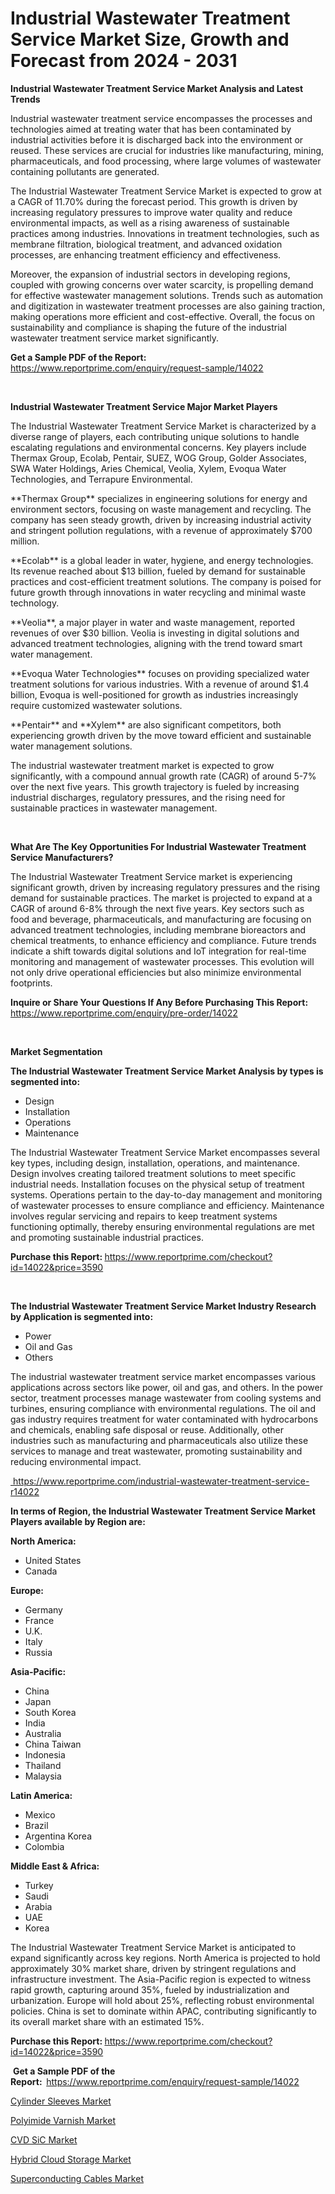 <p><h1>Industrial Wastewater Treatment Service Market Size, Growth and Forecast from 2024 - 2031</h1></p><p><strong>Industrial Wastewater Treatment Service Market Analysis and Latest Trends</strong></p>
<p><p>Industrial wastewater treatment service encompasses the processes and technologies aimed at treating water that has been contaminated by industrial activities before it is discharged back into the environment or reused. These services are crucial for industries like manufacturing, mining, pharmaceuticals, and food processing, where large volumes of wastewater containing pollutants are generated.</p><p>The Industrial Wastewater Treatment Service Market is expected to grow at a CAGR of 11.70% during the forecast period. This growth is driven by increasing regulatory pressures to improve water quality and reduce environmental impacts, as well as a rising awareness of sustainable practices among industries. Innovations in treatment technologies, such as membrane filtration, biological treatment, and advanced oxidation processes, are enhancing treatment efficiency and effectiveness. </p><p>Moreover, the expansion of industrial sectors in developing regions, coupled with growing concerns over water scarcity, is propelling demand for effective wastewater management solutions. Trends such as automation and digitization in wastewater treatment processes are also gaining traction, making operations more efficient and cost-effective. Overall, the focus on sustainability and compliance is shaping the future of the industrial wastewater treatment service market significantly.</p></p>
<p><strong>Get a Sample PDF of the Report:&nbsp;</strong> <a href="https://www.reportprime.com/enquiry/request-sample/14022?utm_campaign=1948&utm_medium=2&utm_source=Github&utm_content=ia&utm_term=25122024&utm_id=industrial-wastewater-treatment-service">https://www.reportprime.com/enquiry/request-sample/14022</a></p>
<p>&nbsp;</p>
<p><strong>Industrial Wastewater Treatment Service Major Market Players</strong></p>
<p><p>The Industrial Wastewater Treatment Service Market is characterized by a diverse range of players, each contributing unique solutions to handle escalating regulations and environmental concerns. Key players include Thermax Group, Ecolab, Pentair, SUEZ, WOG Group, Golder Associates, SWA Water Holdings, Aries Chemical, Veolia, Xylem, Evoqua Water Technologies, and Terrapure Environmental.</p><p>**Thermax Group** specializes in engineering solutions for energy and environment sectors, focusing on waste management and recycling. The company has seen steady growth, driven by increasing industrial activity and stringent pollution regulations, with a revenue of approximately $700 million.</p><p>**Ecolab** is a global leader in water, hygiene, and energy technologies. Its revenue reached about $13 billion, fueled by demand for sustainable practices and cost-efficient treatment solutions. The company is poised for future growth through innovations in water recycling and minimal waste technology.</p><p>**Veolia**, a major player in water and waste management, reported revenues of over $30 billion. Veolia is investing in digital solutions and advanced treatment technologies, aligning with the trend toward smart water management. </p><p>**Evoqua Water Technologies** focuses on providing specialized water treatment solutions for various industries. With a revenue of around $1.4 billion, Evoqua is well-positioned for growth as industries increasingly require customized wastewater solutions.</p><p>**Pentair** and **Xylem** are also significant competitors, both experiencing growth driven by the move toward efficient and sustainable water management solutions.</p><p>The industrial wastewater treatment market is expected to grow significantly, with a compound annual growth rate (CAGR) of around 5-7% over the next five years. This growth trajectory is fueled by increasing industrial discharges, regulatory pressures, and the rising need for sustainable practices in wastewater management.</p></p>
<p>&nbsp;</p>
<p><strong>What Are The Key Opportunities For Industrial Wastewater Treatment Service Manufacturers?</strong></p>
<p><p>The Industrial Wastewater Treatment Service market is experiencing significant growth, driven by increasing regulatory pressures and the rising demand for sustainable practices. The market is projected to expand at a CAGR of around 6-8% through the next five years. Key sectors such as food and beverage, pharmaceuticals, and manufacturing are focusing on advanced treatment technologies, including membrane bioreactors and chemical treatments, to enhance efficiency and compliance. Future trends indicate a shift towards digital solutions and IoT integration for real-time monitoring and management of wastewater processes. This evolution will not only drive operational efficiencies but also minimize environmental footprints.</p></p>
<p><strong>Inquire or Share Your Questions If Any Before Purchasing This Report:</strong> <a href="https://www.reportprime.com/enquiry/pre-order/14022?utm_campaign=1948&utm_medium=2&utm_source=Github&utm_content=ia&utm_term=25122024&utm_id=industrial-wastewater-treatment-service">https://www.reportprime.com/enquiry/pre-order/14022</a></p>
<p>&nbsp;</p>
<p><strong>Market Segmentation</strong></p>
<p><strong>The Industrial Wastewater Treatment Service Market Analysis by types is segmented into:</strong></p>
<p><ul><li>Design</li><li>Installation</li><li>Operations</li><li>Maintenance</li></ul></p>
<p><p>The Industrial Wastewater Treatment Service Market encompasses several key types, including design, installation, operations, and maintenance. Design involves creating tailored treatment solutions to meet specific industrial needs. Installation focuses on the physical setup of treatment systems. Operations pertain to the day-to-day management and monitoring of wastewater processes to ensure compliance and efficiency. Maintenance involves regular servicing and repairs to keep treatment systems functioning optimally, thereby ensuring environmental regulations are met and promoting sustainable industrial practices.</p></p>
<p><strong>Purchase this Report:&nbsp;</strong><a href="https://www.reportprime.com/checkout?id=14022&price=3590&utm_campaign=1948&utm_medium=2&utm_source=Github&utm_content=ia&utm_term=25122024&utm_id=industrial-wastewater-treatment-service">https://www.reportprime.com/checkout?id=14022&price=3590</a></p>
<p>&nbsp;</p>
<p><strong>The Industrial Wastewater Treatment Service Market Industry Research by Application is segmented into:</strong></p>
<p><ul><li>Power</li><li>Oil and Gas</li><li>Others</li></ul></p>
<p><p>The industrial wastewater treatment service market encompasses various applications across sectors like power, oil and gas, and others. In the power sector, treatment processes manage wastewater from cooling systems and turbines, ensuring compliance with environmental regulations. The oil and gas industry requires treatment for water contaminated with hydrocarbons and chemicals, enabling safe disposal or reuse. Additionally, other industries such as manufacturing and pharmaceuticals also utilize these services to manage and treat wastewater, promoting sustainability and reducing environmental impact.</p></p>
<p><a href="https://www.reportprime.com/industrial-wastewater-treatment-service-r14022?utm_campaign=1948&utm_medium=2&utm_source=Github&utm_content=ia&utm_term=25122024&utm_id=industrial-wastewater-treatment-service">&nbsp;https://www.reportprime.com/industrial-wastewater-treatment-service-r14022</a></p>
<p><strong>In terms of Region, the Industrial Wastewater Treatment Service Market Players available by Region are:</strong></p>
<p>
    <p> <strong> North America: </strong>
        <ul>
            <li>United States</li>
            <li>Canada</li>
        </ul>
        </p> 
    <p> <strong> Europe: </strong>
        <ul>
            <li>Germany</li>
            <li>France</li>
            <li>U.K.</li>
            <li>Italy</li>
            <li>Russia</li>
        </ul>
        </p> 
    <p> <strong> Asia-Pacific: </strong>
        <ul>
            <li>China</li>
            <li>Japan</li>
            <li>South Korea</li>
            <li>India</li>
            <li>Australia</li>
            <li>China Taiwan</li>
            <li>Indonesia</li>
            <li>Thailand</li>
            <li>Malaysia</li>
        </ul>
        </p> 
    <p> <strong> Latin America: </strong>
        <ul>
            <li>Mexico</li>
            <li>Brazil</li>
            <li>Argentina Korea</li>
            <li>Colombia</li>
        </ul>
        </p> 
    <p> <strong> Middle East & Africa: </strong>
        <ul>
            <li>Turkey</li>
            <li>Saudi</li>
            <li>Arabia</li>
            <li>UAE</li>
            <li>Korea</li>
        </ul>
    </p>
    </p>
<p><p>The Industrial Wastewater Treatment Service Market is anticipated to expand significantly across key regions. North America is projected to hold approximately 30% market share, driven by stringent regulations and infrastructure investment. The Asia-Pacific region is expected to witness rapid growth, capturing around 35%, fueled by industrialization and urbanization. Europe will hold about 25%, reflecting robust environmental policies. China is set to dominate within APAC, contributing significantly to its overall market share with an estimated 15%.</p></p>
<p><strong>Purchase this Report: </strong><a href="https://www.reportprime.com/checkout?id=14022&price=3590&utm_campaign=1948&utm_medium=2&utm_source=Github&utm_content=ia&utm_term=25122024&utm_id=industrial-wastewater-treatment-service">https://www.reportprime.com/checkout?id=14022&price=3590</a></p>
<p>&nbsp;<strong>Get a Sample PDF of the Report:&nbsp;&nbsp;</strong><a href="https://www.reportprime.com/enquiry/request-sample/14022?utm_campaign=1948&utm_medium=2&utm_source=Github&utm_content=ia&utm_term=25122024&utm_id=industrial-wastewater-treatment-service">https://www.reportprime.com/enquiry/request-sample/14022</a></p>
<p><strong></strong></p>
<p><p><a href="https://www.linkedin.com/pulse/cylinder-sleeves-market-innovations-trends-comprehensive-study-ywcxe?utm_campaign=1948&utm_medium=2&utm_source=Github&utm_content=ia&utm_term=25122024&utm_id=industrial-wastewater-treatment-service">Cylinder Sleeves Market</a></p><p><a href="https://www.linkedin.com/pulse/synopsis-global-polyimide-varnish-market-trend-its-rapid-growth-icqde?utm_campaign=1948&utm_medium=2&utm_source=Github&utm_content=ia&utm_term=25122024&utm_id=industrial-wastewater-treatment-service">Polyimide Varnish Market</a></p><p><a href="https://www.linkedin.com/pulse/revenue-market-growth-projections-cvd-sic-57-cagr-from-2024-2031-mwiye?utm_campaign=1948&utm_medium=2&utm_source=Github&utm_content=ia&utm_term=25122024&utm_id=industrial-wastewater-treatment-service">CVD SiC Market</a></p><p><a href="https://github.com/rahu1506/Market-Research-Report-List-6/blob/main/hybrid-cloud-storage-market.md?utm_campaign=1948&utm_medium=2&utm_source=Github&utm_content=ia&utm_term=25122024&utm_id=industrial-wastewater-treatment-service">Hybrid Cloud Storage Market</a></p><p><a href="https://www.linkedin.com/pulse/superconducting-cables-market-expected-see-strong-growth-from-gke0f?utm_campaign=1948&utm_medium=2&utm_source=Github&utm_content=ia&utm_term=25122024&utm_id=industrial-wastewater-treatment-service">Superconducting Cables Market</a></p></p>